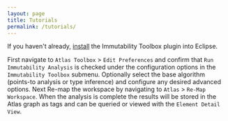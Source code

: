 ```yaml
---
layout: page
title: Tutorials
permalink: /tutorials/
---
```


If you haven't already, [install](/immutability-toolbox/install) the Immutability Toolbox plugin into Eclipse.

First navigate to `Atlas Toolbox` &gt; `Edit Preferences` and confirm that `Run Immutability Analysis` is checked under the configuration options in the `Immutability Toolbox` submenu. Optionally select the base algorithm (points-to analysis or type inference) and configure any desired advanced options. Next Re-map the workspace by navigating to `Atlas` &gt; `Re-Map Workspace`. When the analysis is complete the results will be stored in the Atlas graph as tags and can be queried or viewed with the `Element Detail View`. 

